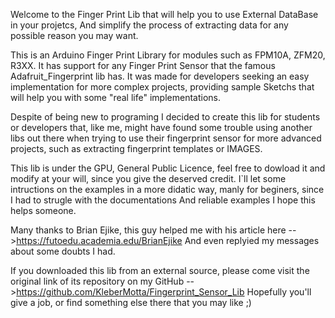 
  Welcome to the Finger Print Lib that will help you to use External DataBase in your projetcs,
  And simplify the process of extracting data for any possible reason you may want.

  This is an Arduino Finger Print Library for modules such as FPM10A, ZFM20, R3XX.
  It has support for any Finger Print Sensor that the famous Adafruit_Fingerprint lib has.
  It was made for developers seeking an easy implementation for more complex projects, 
  providing sample Sketchs that will help you with some "real life" implementations.

  Despite of being new to programing I decided to create this lib for students or developers that,
  like me, might have found some trouble using another libs out there when trying to use 
  their fingerprint sensor for more advanced projects, such as extracting fingerprint templates or IMAGES.

  This lib is under the GPU, General Public Licence, feel free to dowload it and modify
  at your will, since you give the deserved credit. I`ll let some intructions on the examples 
  in a more didatic way, manly for beginers, since I had to strugle with the documentations 
  And reliable examples I hope this helps someone. 

  Many thanks to Brian Ejike, this guy helped me with his article here -->https://futoedu.academia.edu/BrianEjike
  And even replyied my messages about some doubts I had.

  If you downloaded this lib from an external source, please come visit the original link
  of its repository on my GitHub -->https://github.com/KleberMotta/Fingerprint_Sensor_Lib
  Hopefully you'll give a job, or find something else there that you may like ;)

